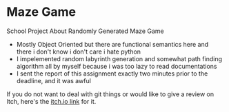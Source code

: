 # Maze Game
 School Project About Randomly Generated Maze Game
- Mostly Object Oriented but there are functional semantics here and there i don't know i don't care i hate python
- I impelemented random labyrinth generation and somewhat path finding algorithm all by myself because i was too lazy to read documentations
- I sent the report of this assignment exactly two minutes prior to the deadline, and it was awful

 If you do not want to deal with git things or would like to give a review on Itch, here's the [itch.io link](https://sessizleylek.itch.io/caretta-the-labyrinth-explorer) for it. 